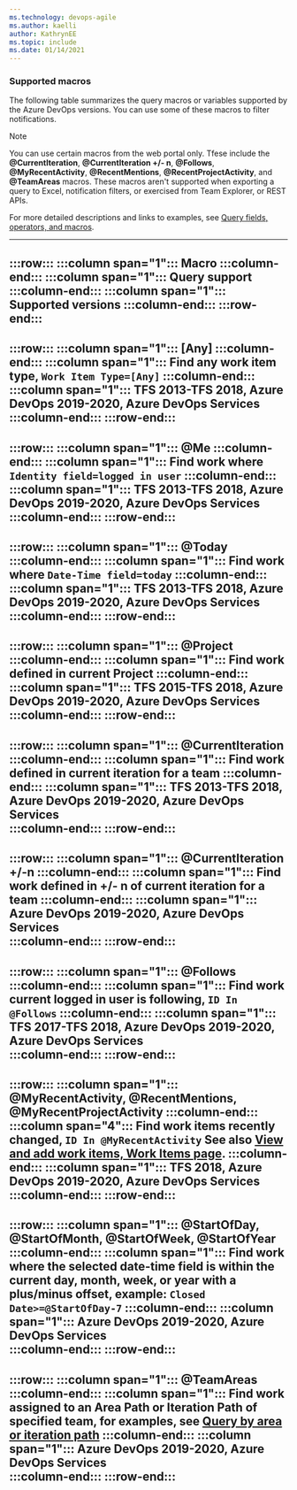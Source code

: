 ```yaml
---
ms.technology: devops-agile
ms.author: kaelli
author: KathrynEE
ms.topic: include
ms.date: 01/14/2021
---
```



### Supported macros 

The following table summarizes the query macros or variables supported by the Azure DevOps versions. You can use some of these macros to filter notifications. 

> [!NOTE]  
> You can use certain macros from the web portal only. Tfese include the **@CurrentIteration**, **@CurrentIteration +/- n**, **@Follows**, **@MyRecentActivity**, **@RecentMentions**, **@RecentProjectActivity**, and **@TeamAreas** macros. These macros aren't supported when exporting a query to Excel, notification filters, or exercised from Team Explorer, or REST APIs. 

For more detailed descriptions and links to examples, see [Query fields, operators, and macros](/azure/devops/boards/queries/query-operators-variables). 


---
:::row:::
   :::column span="1":::
      **Macro** 
   :::column-end:::
   :::column span="1":::
      **Query support**
   :::column-end:::
   :::column span="1":::
     **Supported versions**
   :::column-end:::
:::row-end:::
---
:::row:::
   :::column span="1":::
      **[Any]** 
   :::column-end:::
   :::column span="1":::
      Find any work item type, `Work Item Type=[Any]`
   :::column-end:::
   :::column span="1":::
      TFS 2013-TFS 2018, Azure DevOps 2019-2020, Azure DevOps Services  
   :::column-end:::
:::row-end:::
---
:::row:::
   :::column span="1":::
      **@Me** 
   :::column-end:::
   :::column span="1":::
      Find work where `Identity field=logged in user`
   :::column-end:::
   :::column span="1":::
      TFS 2013-TFS 2018, Azure DevOps 2019-2020, Azure DevOps Services  
   :::column-end:::
:::row-end:::
---
:::row:::
   :::column span="1":::
      **@Today** 
   :::column-end:::
   :::column span="1":::
      Find work where `Date-Time field=today`
   :::column-end:::
   :::column span="1":::
      TFS 2013-TFS 2018, Azure DevOps 2019-2020, Azure DevOps Services  
   :::column-end:::
:::row-end:::
---
:::row:::
   :::column span="1":::
      **@Project** 
   :::column-end:::
   :::column span="1":::
      Find work defined in current Project
   :::column-end:::
   :::column span="1":::
      TFS 2015-TFS 2018, Azure DevOps 2019-2020, Azure DevOps Services  
   :::column-end:::
:::row-end:::
---
:::row:::
   :::column span="1":::
      **@CurrentIteration** 
   :::column-end:::
   :::column span="1":::
      Find work defined in current iteration for a team
   :::column-end:::
   :::column span="1":::
      TFS 2013-TFS 2018, Azure DevOps 2019-2020, Azure DevOps Services  
   :::column-end:::
:::row-end:::
---
:::row:::
   :::column span="1":::
      **@CurrentIteration +/-n** 
   :::column-end:::
   :::column span="1":::
      Find work defined in +/- n of current iteration for a team
   :::column-end:::
   :::column span="1":::
      Azure DevOps 2019-2020, Azure DevOps Services  
   :::column-end:::
:::row-end:::
---
:::row:::
   :::column span="1":::
      **@Follows** 
   :::column-end:::
   :::column span="1":::
      Find work current logged in user is following, `ID In @Follows`
   :::column-end:::
   :::column span="1":::
      TFS 2017-TFS 2018, Azure DevOps 2019-2020, Azure DevOps Services  
   :::column-end:::
:::row-end:::
---
:::row:::
   :::column span="1":::
      **@MyRecentActivity**, **@RecentMentions**, **@MyRecentProjectActivity**
   :::column-end:::
   :::column span="4":::
      Find work items recently changed, `ID In @MyRecentActivity`
      See also [View and add work items, Work Items page](/azure/devops/boards/work-items/view-add-work-items).
   :::column-end:::
   :::column span="1":::
      TFS 2018, Azure DevOps 2019-2020, Azure DevOps Services  
   :::column-end:::
:::row-end:::
---
:::row:::
   :::column span="1":::
      **@StartOfDay**, **@StartOfMonth**, **@StartOfWeek**, **@StartOfYear**
   :::column-end:::
   :::column span="1":::
      Find work where the selected date-time field is within the current day, month, week, or year with a plus/minus offset, example: `Closed Date>=@StartOfDay-7`
   :::column-end:::
   :::column span="1":::
      Azure DevOps 2019-2020, Azure DevOps Services  
   :::column-end:::
:::row-end:::
---
:::row:::
   :::column span="1":::
      **@TeamAreas** 
   :::column-end:::
   :::column span="1":::
      Find work assigned to an Area Path or Iteration Path of specified team, for examples, see [Query by area or iteration path](/azure/devops/boards/queries/query-by-area-iteration-path) 
   :::column-end:::
   :::column span="1":::
      Azure DevOps 2019-2020, Azure DevOps Services  
   :::column-end:::
:::row-end:::
---
  